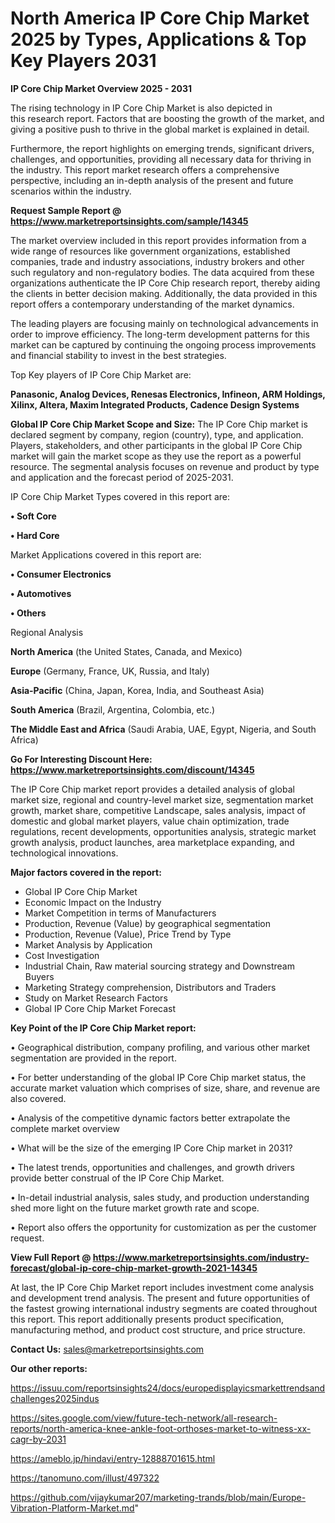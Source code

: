  # North America IP Core Chip Market 2025 by Types, Applications & Top Key Players 2031

<Strong> IP Core Chip Market Overview 2025 - 2031</strong>

The rising technology in IP Core Chip Market is also depicted in this research report. Factors that are boosting the growth of the market, and giving a positive push to thrive in the global market is explained in detail.

Furthermore, the report highlights on emerging trends, significant drivers, challenges, and opportunities, providing all necessary data for thriving in the industry. This report market research offers a comprehensive perspective, including an in-depth analysis of the present and future scenarios within the industry.

<strong>Request Sample Report @ <a href=https://www.marketreportsinsights.com/sample/14345>https://www.marketreportsinsights.com/sample/14345</a></strong>

The market overview included in this report provides information from a wide range of resources like government organizations, established companies, trade and industry associations, industry brokers and other such regulatory and non-regulatory bodies. The data acquired from these organizations authenticate the IP Core Chip research report, thereby aiding the clients in better decision making. Additionally, the data provided in this report offers a contemporary understanding of the market dynamics.

The leading players are focusing mainly on technological advancements in order to improve efficiency. The long-term development patterns for this market can be captured by continuing the ongoing process improvements and financial stability to invest in the best strategies.

Top Key players of IP Core Chip Market are:

<strong>Panasonic, Analog Devices, Renesas Electronics, Infineon, ARM Holdings, Xilinx, Altera, Maxim Integrated Products, Cadence Design Systems</strong>

<strong><b>Global IP Core Chip Market Scope and Size:</b></strong>
The IP Core Chip market is declared segment by company, region (country), type, and application. Players, stakeholders, and other participants in the global IP Core Chip market will gain the market scope as they use the report as a powerful resource. The segmental analysis focuses on revenue and product by type and application and the forecast period of 2025-2031.

IP Core Chip Market Types covered in this report are:

<strong>• Soft Core

• Hard Core</strong>

Market Applications covered in this report are:

<strong>• Consumer Electronics

• Automotives

• Others</strong> 

Regional Analysis

<strong>North America</strong> (the United States, Canada, and Mexico)

<strong>Europe</strong> (Germany, France, UK, Russia, and Italy)

<strong>Asia-Pacific</strong> (China, Japan, Korea, India, and Southeast Asia)

<strong>South America</strong> (Brazil, Argentina, Colombia, etc.)

<strong>The Middle East and Africa</strong> (Saudi Arabia, UAE, Egypt, Nigeria, and South Africa)

<strong>Go For Interesting Discount Here: <a href=https://www.marketreportsinsights.com/discount/14345>https://www.marketreportsinsights.com/discount/14345</a></strong>

The IP Core Chip market report provides a detailed analysis of global market size, regional and country-level market size, segmentation market growth, market share, competitive Landscape, sales analysis, impact of domestic and global market players, value chain optimization, trade regulations, recent developments, opportunities analysis, strategic market growth analysis, product launches, area marketplace expanding, and technological innovations.

<strong><b>Major factors covered in the report:</b></strong>
<ul>
  <li>Global IP Core Chip Market </li>
  <li>Economic Impact on the Industry</li>
  <li>Market Competition in terms of Manufacturers</li>
  <li>Production, Revenue (Value) by geographical segmentation</li>
  <li>Production, Revenue (Value), Price Trend by Type</li>
  <li>Market Analysis by Application</li>
  <li>Cost Investigation</li>
  <li>Industrial Chain, Raw material sourcing strategy and Downstream Buyers</li>
  <li>Marketing Strategy comprehension, Distributors and Traders</li>
  <li>Study on Market Research Factors</li>
  <li>Global IP Core Chip Market Forecast</li>
</ul>

<strong><b>Key Point of the IP Core Chip Market report:</b></strong>

• Geographical distribution, company profiling, and various other market segmentation are provided in the report.

• For better understanding of the global IP Core Chip market status, the accurate market valuation which comprises of size, share, and revenue are also covered.

• Analysis of the competitive dynamic factors better extrapolate the complete market overview

• What will be the size of the emerging IP Core Chip market in 2031?

• The latest trends, opportunities and challenges, and growth drivers provide better construal of the IP Core Chip Market.

• In-detail industrial analysis, sales study, and production understanding shed more light on the future market growth rate and scope.

• Report also offers the opportunity for customization as per the customer request.

<strong><b>View Full Report @ <a href=https://www.marketreportsinsights.com/industry-forecast/global-ip-core-chip-market-growth-2021-14345>https://www.marketreportsinsights.com/industry-forecast/global-ip-core-chip-market-growth-2021-14345</a></b></strong>


At last, the IP Core Chip Market report includes investment come analysis and development trend analysis. The present and future opportunities of the fastest growing international industry segments are coated throughout this report. This report additionally presents product specification, manufacturing method, and product cost structure, and price structure.

<strong>Contact Us:</strong>
sales@marketreportsinsights.com

<strong>Our other reports:</strong>

<a href=https://issuu.com/reportsinsights24/docs/europedisplayicsmarkettrendsandchallenges2025indus>https://issuu.com/reportsinsights24/docs/europedisplayicsmarkettrendsandchallenges2025indus</a>

<a href=https://sites.google.com/view/future-tech-network/all-research-reports/north-america-knee-ankle-foot-orthoses-market-to-witness-xx-cagr-by-2031>https://sites.google.com/view/future-tech-network/all-research-reports/north-america-knee-ankle-foot-orthoses-market-to-witness-xx-cagr-by-2031</a>

<a href=https://ameblo.jp/hindavi/entry-12888701615.html>https://ameblo.jp/hindavi/entry-12888701615.html</a>

<a href=https://tanomuno.com/illust/497322>https://tanomuno.com/illust/497322</a>

<a href=https://github.com/vijaykumar207/marketing-trands/blob/main/Europe-Vibration-Platform-Market.md>https://github.com/vijaykumar207/marketing-trands/blob/main/Europe-Vibration-Platform-Market.md</a>"
